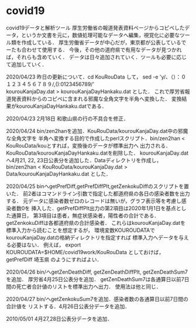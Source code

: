 # covid19
covid19データと解析ツール
厚生労働省の報道発表資料ページからコピペしたデータ，というか文書を元に，数値処理可能なデータへ編集，視覚化に必要なツール類を作成している．
厚生労働省データが中心だが，東京都が公表しているでーたも合わせて使用する．
今後，その他の道府県で有用なデータが見つかれば，それらも含めていく．
データは日々追加されていく．ツールも必要に応じて追加していく．

2020/04/23 昨日の更新について．cd KouRouData して，
sed -e 'y/、（）：０１２３４５６７８９/,():0123456789/' \
kourouKanjaDay.dat > kourouKanjaDayHankaku.dat
とした．
これで厚労省報道発表資料からのコピペに含まれる邪魔な全角文字を半角へ変換した．
変換結果がkourouKanjaDayHankaku.datである．

2020/04/23 2月18日 和歌山県の行の不具合を修正．

2020/04/24 bin/zen2hanを追加．KouRouData/kourouKanjaDay.dat中の邪魔な全角文字を
半角へ変換する目的で作成したperlスクリプト．bin/zen2han < KouRouData/kouとすれば，変換後のデータが標準出力へ
出力される．
KouRouData/kourouKanjaDayHankaku.datを削除した．
kourouKanjaDay.datへ4月21, 22, 23日公表分を追加した．Dataディレクトリを作成し，
bin/zen2han < KouRouData/kourouKanjaDay.dat > Data/kourouKanjaDayHankaku.dat
とした．

2020/04/25 binへgetPrefDiff,getPrefDiffPlt,getZenkokuDiffのスクリプトを置いた．
前2者はコマンドライン引数で指定した都道府県の各日の感染者数を出力する．
元データに感染者数ゼロのレコードは無いが，グラフ表示等を考慮し感染者数0を
挿入した．getPrefDiffPlt出力の第2項目は2020年1月1日を基点とした通算日，
第3項目は患者，無症状感染者，陽性者の合計である．
getZenkokuDiffは各都道府県の合計感染者．
これらはkourouKanjaDay.datを標準入力から読むことを想定するが，
環境変数KOUROUDATAでkourouKanjaDay.datの格納ディレクトリを指定すれば
標準入力へデータを与える必要はない．
例えば，
export KOUROUDATA=$HOME/covid19work/KouRouData
としておけば，
getPrefDiff 埼玉県
のようにすればよい．

2020/04/26 bin/へgetZenDeathDiff, getZenDeathDiffPlt, getZenDeathSum7を追加．
厚労省4月25日公表分を追加．
getZenDeathSum7は各通算日以前7日間の死亡者合計値のリストを標準出力へ出力．
使用法は他と同じ．

2020/04/27 bin/へgetZenkokuSum7を追加．感染者数の各通算日以前7日間の合計値を
リストする．4月26日公表分データを追加．

2010/05/01 4月27,28日公表分データを追加．